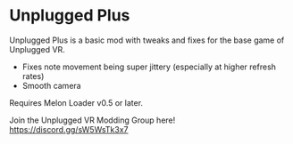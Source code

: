 # Unplugged Plus

Unplugged Plus is a basic mod with tweaks and fixes for the base game of Unplugged VR.
- Fixes note movement being super jittery (especially at higher refresh rates)
- Smooth camera

Requires Melon Loader v0.5 or later.

Join the Unplugged VR Modding Group here! https://discord.gg/sW5WsTk3x7
